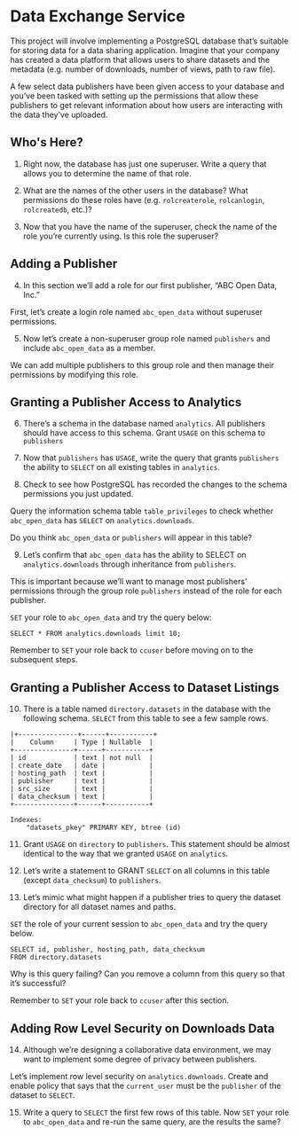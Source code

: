 # Data Exchange Service
This project will involve implementing a PostgreSQL database that’s suitable for storing data for a data sharing application. Imagine that your company has created a data platform that allows users to share datasets and the metadata (e.g. number of downloads, number of views, path to raw file).

A few select data publishers have been given access to your database and you’ve been tasked with setting up the permissions that allow these publishers to get relevant information about how users are interacting with the data they’ve uploaded.


## Who's Here?
1. Right now, the database has just one superuser. Write a query that allows you to determine the name of that role.

2. What are the names of the other users in the database? What permissions do these roles have (e.g. `rolcreaterole`, `rolcanlogin`, `rolcreatedb`, etc.)?

3. Now that you have the name of the superuser, check the name of the role you’re currently using. Is this role the superuser?


## Adding a Publisher
4. In this section we’ll add a role for our first publisher, “ABC Open Data, Inc.”

First, let’s create a login role named `abc_open_data` without superuser permissions.

5. Now let’s create a non-superuser group role named `publishers` and include `abc_open_data` as a member.

We can add multiple publishers to this group role and then manage their permissions by modifying this role.


## Granting a Publisher Access to Analytics
6. There’s a schema in the database named `analytics`. All publishers should have access to this schema. Grant `USAGE` on this schema to `publishers`


7. Now that `publishers` has `USAGE`, write the query that grants `publishers` the ability to `SELECT` on all existing tables in `analytics`.


8. Check to see how PostgreSQL has recorded the changes to the schema permissions you just updated.

Query the information schema table `table_privileges` to check whether `abc_open_data` has `SELECT` on `analytics.downloads`.

Do you think `abc_open_data` or `publishers` will appear in this table?


9. Let’s confirm that `abc_open_data` has the ability to SELECT on `analytics.downloads` through inheritance from `publishers`.

This is important because we’ll want to manage most publishers’ permissions through the group role `publishers` instead of the role for each publisher.

`SET` your role to `abc_open_data` and try the query below:

```
SELECT * FROM analytics.downloads limit 10;
```

Remember to `SET` your role back to `ccuser` before moving on to the subsequent steps.


## Granting a Publisher Access to Dataset Listings
10. There is a table named `directory.datasets` in the database with the following schema. `SELECT` from this table to see a few sample rows.

```    Table "directory.datasets"
|+---------------+------+-----------+
|    Column     | Type | Nullable  |
+---------------+------+-----------+
| id            | text | not null  |
| create_date   | date |           |
| hosting_path  | text |           |
| publisher     | text |           |
| src_size      | text |           |
| data_checksum | text |           |
+---------------+------+-----------+

Indexes:
    "datasets_pkey" PRIMARY KEY, btree (id)
```

11. Grant `USAGE` on `directory` to `publishers`. This statement should be almost identical to the way that we granted `USAGE` on `analytics`.


12. Let’s write a statement to GRANT `SELECT` on all columns in this table (except `data_checksum`) to `publishers`.


13. Let’s mimic what might happen if a publisher tries to query the dataset directory for all dataset names and paths.

`SET` the role of your current session to `abc_open_data` and try the query below.

```
SELECT id, publisher, hosting_path, data_checksum 
FROM directory.datasets
```
Why is this query failing? Can you remove a column from this query so that it’s successful?

Remember to `SET` your role back to `ccuser` after this section.


## Adding Row Level Security on Downloads Data
14. Although we’re designing a collaborative data environment, we may want to implement some degree of privacy between publishers.

Let’s implement row level security on `analytics.downloads`. Create and enable policy that says that the `current_user` must be the `publisher` of the dataset to `SELECT`.


15. Write a query to `SELECT` the first few rows of this table. Now `SET` your role to `abc_open_data` and re-run the same query, are the results the same?

